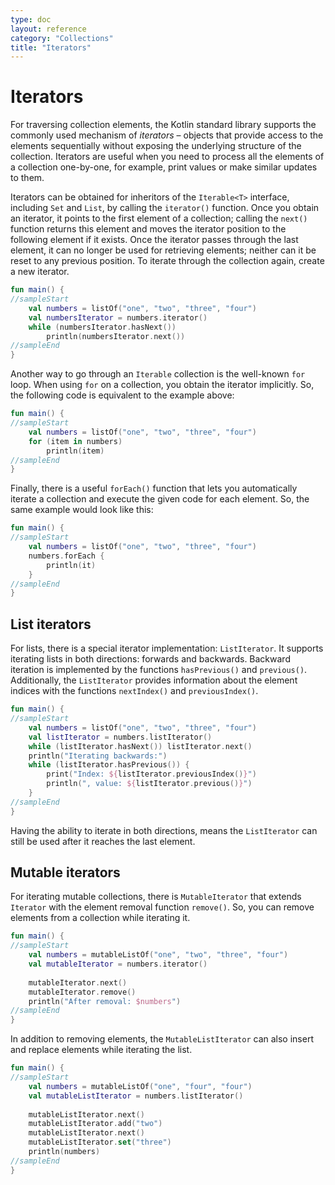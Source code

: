 ```yaml
---
type: doc
layout: reference
category: "Collections"
title: "Iterators"
---
```


# Iterators

For traversing collection elements, the Kotlin standard library supports the commonly used mechanism of _iterators_ – objects that provide access to the elements sequentially without exposing the underlying structure of the collection.
Iterators are useful when you need to process all the elements of a collection one-by-one, for example, print values or make similar updates to them.

Iterators can be obtained for inheritors of the `Iterable<T>` interface, including `Set` and `List`, by calling the `iterator()` function.
Once you obtain an iterator, it points to the first element of a collection; calling the `next()` function returns this element and moves the iterator position to the following element if it exists.
Once the iterator passes through the last element, it can no longer be used for retrieving elements; neither can it be reset to any previous position. To iterate through the collection again, create a new iterator.

<div class="sample" markdown="1" theme="idea" data-min-compiler-version="1.3">

```kotlin
fun main() {
//sampleStart
    val numbers = listOf("one", "two", "three", "four")
    val numbersIterator = numbers.iterator()
    while (numbersIterator.hasNext())
        println(numbersIterator.next())
//sampleEnd
}
```
</div>

Another way to go through an `Iterable` collection is the well-known `for` loop. When using `for` on a collection, you obtain the iterator implicitly. So, the following code is equivalent to the example above:

<div class="sample" markdown="1" theme="idea" data-min-compiler-version="1.3">

```kotlin
fun main() {
//sampleStart
    val numbers = listOf("one", "two", "three", "four")
    for (item in numbers)
        println(item)
//sampleEnd
}
```
</div>

Finally, there is a useful `forEach()` function that lets you automatically iterate a collection and execute the given code for each element. So, the same example would look like this:

<div class="sample" markdown="1" theme="idea" data-min-compiler-version="1.3">

```kotlin
fun main() {
//sampleStart
    val numbers = listOf("one", "two", "three", "four")
    numbers.forEach {
        println(it)
    }
//sampleEnd
}
```
</div>

## List iterators

For lists, there is a special iterator implementation: `ListIterator`. It supports iterating lists in both directions: forwards and backwards.
Backward iteration is implemented by the functions `hasPrevious()` and `previous()`. Additionally, the `ListIterator` provides information about the element indices with the functions `nextIndex()` and `previousIndex()`.

<div class="sample" markdown="1" theme="idea" data-min-compiler-version="1.3">

```kotlin
fun main() {
//sampleStart
    val numbers = listOf("one", "two", "three", "four")
    val listIterator = numbers.listIterator()
    while (listIterator.hasNext()) listIterator.next()
    println("Iterating backwards:")
    while (listIterator.hasPrevious()) {
        print("Index: ${listIterator.previousIndex()}")
        println(", value: ${listIterator.previous()}")
    }
//sampleEnd
}
```
</div>

Having the ability to iterate in both directions, means the `ListIterator` can still be used after it reaches the last element.

## Mutable iterators

For iterating mutable collections, there is `MutableIterator` that extends `Iterator` with the element removal function `remove()`. So, you can remove elements from a collection while iterating it. 

<div class="sample" markdown="1" theme="idea" data-min-compiler-version="1.3">

```kotlin
fun main() {
//sampleStart
    val numbers = mutableListOf("one", "two", "three", "four") 
    val mutableIterator = numbers.iterator()
    
    mutableIterator.next()
    mutableIterator.remove()    
    println("After removal: $numbers")
//sampleEnd
}
```
</div>

In addition to removing elements, the `MutableListIterator` can also insert and replace elements while iterating the list.

<div class="sample" markdown="1" theme="idea" data-min-compiler-version="1.3">

```kotlin
fun main() {
//sampleStart
    val numbers = mutableListOf("one", "four", "four") 
    val mutableListIterator = numbers.listIterator()
    
    mutableListIterator.next()
    mutableListIterator.add("two")
    mutableListIterator.next()
    mutableListIterator.set("three")   
    println(numbers)
//sampleEnd
}
```
</div>

